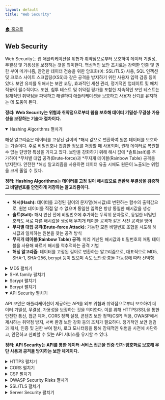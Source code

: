 ```yaml
---
layout: default
title: "Web Security"
---
```


<p class="breadcrumb"><a href="/cs_study/home.html">🏠 홈으로</a></p>

<section>
  <h2>Web Security</h2>
  <p>
    Web Security는 웹 애플리케이션을 위협과 취약점으로부터 보호하여 데이터 기밀성, 무결성 및 가용성을 보장하는 것을 의미한다. 핵심적인 보안 조치로는 강력한 인증 및 권한 부여 메커니즘, 안전한 데이터 전송을 위한 암호화(예: SSL/TLS) 사용, SQL 인젝션 및 크로스 사이트 스크립팅(XSS)과 같은 공격을 방지하기 위한 사용자 입력 검증 등이 있다. 보안 유지를 위해서는 보안 코딩, 효과적인 세션 관리, 정기적인 업데이트 및 패치 적용이 필수적이다. 또한, 침투 테스트 및 취약점 평가를 포함한 지속적인 보안 테스트는 잠재적인 취약점을 파악하고 해결하여 애플리케이션을 보호하고 사용자 신뢰를 유지하는 데 도움이 된다.
  </p>
  <p><strong>정리: Web Security는 위협과 취약점으로부터 웹을 보호해 데이터 기밀성·무결성·가용성을 보장하는 기술과 절차이다.</strong></p>
</section>

<details open>
<summary><span class="accordion-title">Hashing Algorithms</span> <span class="indicator">펼치기</span></summary>
<div class="accordion-content">
  <p>
  해싱 알고리즘은 데이터를 고정된 길이의 *해시 값으로 변환하여 원본 데이터를 보호하는 기술이다. 주로 비밀번호나 민감한 정보를 저장할 때 사용되며, 원래 데이터로 복원할 수 없는 단방향 특성을 가지고 있다. 보안을 강화하기 위해 해시 값에 *솔트(salt)를 추가하여 *무차별 대입 공격(Brute-force)과 *무지개 테이블(Rainbow Table) 공격을 방지한다. 안전한 *해싱 알고리즘을 사용하면 데이터 유출 시에도 원문이 노출되는 위험을 크게 줄일 수 있다.
  </p>
  <p><strong>정리: Hashing Algorithms는 데이터를 고정 길이 해시값으로 변환해 무결성을 검증하고 비밀번호를 안전하게 저장하는 알고리즘이다.</strong></p>
  <!-- 가로선 추가 -->
  <hr>
  <ul>
    <li><strong>해시(Hash):</strong> 데이터를 고정된 길이의 문자열(해시값)로 변환하는 함수의 출력값으로, 원본 데이터를 직접 알 수 없으며 동일한 입력은 항상 동일한 해시값을 생성</li>
    <li><strong>솔트(Salt):</strong> 해시 연산 전에 비밀번호에 추가하는 무작위 문자열로, 동일한 비밀번호라도 서로 다른 해시값을 생성해 무지개 테이블 공격과 같은 사전 공격을 방어</li>
    <li><strong>무차별 대입 공격(Brute-force Attack):</strong> 가능한 모든 비밀번호 조합을 시도해 해시값과 일치하는 원본을 찾는 공격 방식</li>
    <li><strong>무지개 테이블(Rainbow Table) 공격:</strong> 미리 계산된 해시값과 비밀번호의 매핑 테이블을 사용해 빠르게 해시를 역추적하는 공격 기법</li>
    <li><strong>해싱 알고리즘:</strong> 데이터를 고정된 길이로 변환하는 알고리즘으로, 대표적으로 MD5, SHA-1, SHA-256, bcrypt 등이 있으며 속도·보안성·충돌 가능성에 따라 선택함</li>
  </ul>

  <!-- 박스 추가 -->
  <details class="nested-details">
    <summary><span class="accordion-title">MD5 </span> <span class="indicator">펼치기</span></summary>
    <div class="accordion-content">
      <p>
      MD5(Message-Digest Algorithm 5)는 널리 사용되는 암호화 해시 함수로, 일반적으로 32자리 16진수로 표현되는 128비트 해시 값을 생성한다. 모든 입력에 대해 고정된 크기의 출력(해시)을 생성하여 데이터의 고유 식별자를 제공하도록 설계되었다. MD5는 한때 데이터 무결성 검증 및 비밀번호 저장에 널리 사용되었지만, 현재는 충돌 공격(두 개의 서로 다른 입력이 동일한 해시 값을 생성하는 공격)을 허용하는 취약점으로 인해 암호학적으로 취약하며 보안에 민감한 애플리케이션에는 적합하지 않은 것으로 간주된다. 결과적으로 MD5는 SHA-256과 같은 더 안전한 해시 함수로 대체되었다.
      </p>
      <p><strong>정리: MD5는 128비트 해시값을 생성하는 빠른 해시 알고리즘이지만 충돌 취약성으로 인해 보안 용도로는 권장되지 않는다.</strong></p>
    </div>
  </details>

  <!-- 박스 추가 -->
  <details class="nested-details">
    <summary><span class="accordion-title">SHA family </span> <span class="indicator">펼치기</span></summary>
    <div class="accordion-content">
      <p>
      SHA(Secure Hash Algorithm)는 가변 크기의 입력 데이터에서 고정 크기의 해시 값을 생성하여 데이터 무결성과 보안을 보장하도록 설계된 암호화 해시 함수군이다. SHA 함수는 데이터 무결성 검증, 비밀번호 보안 저장, 디지털 서명 생성 등의 작업에 사용된다. SHA군에는 SHA-1, SHA-2, SHA-3 등 여러 버전이 있다. SHA-1은 160비트 해시 값을 생성하지만 현재 취약성으로 인해 취약한 것으로 간주된다. 반면, 224, 256, 384, 512비트 해시 크기를 가진 SHA-2는 더 강력한 보안을 제공한다. SHA-3는 가장 최근에 추가된 버전으로, 추가적인 보안 기능과 유연성을 제공한다.
      </p>
      <p><strong>정리: SHA(Secure Hash Algorithm) 계열은 다양한 길이의 고정 해시값을 생성해 데이터 무결성을 보장하는 보안 해시 알고리즘 집합이다.</strong></p>
    </div>
  </details>

  <!-- 박스 추가 -->
  <details class="nested-details">
    <summary><span class="accordion-title">Scrypt </span> <span class="indicator">펼치기</span></summary>
    <div class="accordion-content">
      <p>
      스크립트(scrypt)는 무차별 대입 공격이나 *GPU 또는 *ASIC을 사용하는 하드웨어 기반 공격에 대응하기 위해 계산 집약적이고 메모리 집약적으로 설계된 핵심 *유도 함수이다. 공격자가 대규모 공격을 수행하기 어렵게 하고 비용도 많이 들게 하여 안전한 암호 해싱을 제공하기 위해 개발되었다. 스크립트는 해시 함수와 대량의 메모리 사용량, 그리고 CPU 집약적인 계산 프로세스를 결합하여, 공격자가 여러 연산을 병렬로 수행할 수 있더라도 메모리 요구 사항으로 인해 이러한 공격은 실행 불가능하게 만든다. 스크립트는 안전한 암호 저장 및 암호화폐 채굴을 포함한 암호화 애플리케이션에서 일반적으로 사용된다.
      </p>
      <p><strong>정리: Scrypt는 메모리 집약적 설계를 통해 GPU·ASIC 기반 대규모 병렬 공격을 어렵게 만든 키 유도 함수이다.</strong></p>
      <!-- 가로선 추가 -->
      <hr>
      <ul>
        <li><strong>GPU (Graphics Processing Unit):</strong> 대규모 병렬 연산에 특화된 프로세서로, 비밀번호 해시 크래킹 같은 연산을 빠르게 수행할 수 있음</li>
        <li><strong>ASIC (Application-Specific Integrated Circuit):</strong> 특정 작업만 빠르고 효율적으로 수행하도록 설계된 맞춤형 칩으로, 암호화폐 채굴·해시 크래킹 등에서 높은 성능을 발휘함.</li>
        <li><strong>유도 함수 (Key Derivation Function, KDF):</strong> 입력 비밀번호와 솔트를 사용해 일정 길이의 암호 키를 생성하는 함수로, 반복 연산·메모리 사용 등을 통해 무차별 대입 및 사전 공격을 방어함.</li>
      </ul>
    </div>
  </details>

  <!-- 박스 추가 -->
  <details class="nested-details">
    <summary><span class="accordion-title">Bcrypt </span> <span class="indicator">펼치기</span></summary>
    <div class="accordion-content">
      <p>
      Bcrypt는 DB에 저장하기 위해 비밀번호를 안전하게 해싱하도록 설계된 비밀번호 해싱 함수이다. Niels Provos와 David Mazières가 개발한 이 함수는 *Blowfish 암호를 기반으로 하며, 레인보우 테이블 공격으로부터 보호하기 위해 솔트(salt)를 포함한다. Bcrypt의 핵심 기능은 적응형 특성으로, 연산 능력이 증가함에 따라 *비용 계수를 조정하여 속도를 느리게 만들 수 있으므로 시간이 지남에 따라 무차별 대입 공격에 대한 내성을 유지한다. 일반적으로 60자 길이의 고정 크기 해시 출력을 생성하며, 여기에는 솔트와 비용 계수가 포함된다. Bcrypt는 강력한 보안과 비교적 쉬운 구현으로 인해 많은 프로그래밍 언어와 프레임워크에서 널리 사용된다. 의도적으로 처리 속도가 느리기 때문에 속도가 중요하지 않지만 보안이 매우 중요한 비밀번호 저장에 특히 효과적이다.
      </p>
      <p><strong>정리: Bcrypt는 Blowfish 기반으로 설계된 적응형 해시 함수로, 비용 계수를 통해 해시 연산 난이도를 조절해 공격을 어렵게 한다.</strong></p>
      <!-- 가로선 추가 -->
      <hr>
      <ul>
        <li><strong>Blowfish 암호:</strong> 64비트 블록 크기와 가변 키 길이를 가진 대칭키 블록 암호 알고리즘으로, 빠르고 유연하며 특허 제한이 없음.</li>
        <li><strong>비용 계수(Cost Factor):</strong> Bcrypt에서 해시 계산 반복 횟수를 제어하는 값으로, 값이 높을수록 해시 연산 시간이 늘어나 무차별 대입 공격에 더 강해짐.</li>
      </ul>
    </div>
  </details>

</div>
</details>

<details open>
<summary><span class="accordion-title">API Security </span> <span class="indicator">펼치기</span></summary>
<div class="accordion-content">
  <p>
  API 보안은 애플리케이션이 제공하는 API를 외부 위협과 취약점으로부터 보호하여 데이터 기밀성, 무결성, 가용성을 보장하는 것을 의미한다. 이를 위해 HTTPS/SSL을 통한 안전한 통신, 접근 제어, CORS 정책 설정, 콘텐츠 보안 정책(CSP) 적용, OWASP에서 제시하는 취약점 방지, 서버 환경 보안 강화 등의 조치가 필요하다. 정기적인 보안 점검과 패치, 인증 및 권한 부여 절차, 로그 모니터링을 통해 잠재적인 위험을 사전에 차단하고, 안전하고 신뢰할 수 있는 API 서비스를 유지할 수 있다.
  </p>
  <p><strong>정리: API Security는 API를 통한 데이터·서비스 접근을 인증·인가·암호화로 보호해 무단 사용과 공격을 방지하는 보안 체계이다.</strong></p>

  <!-- 박스 추가 -->
  <details class="nested-details">
    <summary><span class="accordion-title">HTTPS </span> <span class="indicator">펼치기</span></summary>
    <div class="accordion-content">
      <p>
      HTTPS(Hypertext Transfer Protocol Secure)는 클라이언트(예: 브라우저)와 서버 간의 데이터 전송을 보호하기 위해 설계된 HTTP의 확장 프로토콜이다. *SSL/TLS 프로토콜을 통한 암호화를 사용하여 데이터 기밀성, 무결성 및 신뢰성을 보장한다. 이를 통해 로그인 정보나 결제 정보와 같은 민감한 정보가 공격자에 의해 가로채거나 변조되는 것을 방지한다. HTTPS는 웹 애플리케이션 보안에 필수적이며, 특히 사용자 데이터를 처리하는 웹사이트에서 *중간자 공격(man-in-the-middle attack)과 도청으로부터 보호하는 데 도움이 되므로 대부분의 웹사이트, 특히 사용자 데이터를 처리하는 웹사이트에서 표준으로 자리 잡았다.
      </p>
      <p><strong>정리: HTTPS는 SSL/TLS를 사용해 웹 통신을 암호화하여 데이터 기밀성과 무결성을 보장하는 프로토콜이다.</strong></p>
      <!-- 가로선 추가 -->
      <hr>
      <ul>
        <li><strong>SSL (Secure Sockets Layer):</strong> 웹 브라우저와 서버 간의 통신을 암호화하고 인증하는 초기 보안 프로토콜로, 현재는 보안 취약점 때문에 사용이 거의 중단됨.</li>
        <li><strong>TLS (Transport Layer Security):</strong> SSL을 개선·표준화한 최신 보안 프로토콜로, 강력한 암호화와 인증·무결성 검증을 제공하며 현재 HTTPS에서 사용되는 표준 방식</li>
        <li><strong>중간자 공격(Man-in-the-Middle Attack):</strong> 공격자가 통신 중간에 개입해 데이터를 도청하거나 변조하는 공격 방식으로, HTTPS는 암호화와 인증서를 통해 이를 방지</li>
      </ul>
    </div>
  </details>

  <!-- 박스 추가 -->
  <details class="nested-details">
    <summary><span class="accordion-title">CORS </span> <span class="indicator">펼치기</span></summary>
    <div class="accordion-content">
      <p>
      CORS(Cross-Origin Resource Sharing)는 웹 브라우저가 웹 페이지를 제공하는 도메인과 다른 도메인의 웹 페이지에 있는 리소스(API 또는 글꼴 등)에 대한 액세스를 제어하기 위해 구현하는 보안 메커니즘이다. CORS는 *동일 출처 정책을 확장하고 유연성을 높여 서버가 리소스에 액세스할 수 있는 사용자를 지정할 수 있도록 한다. CORS는 *HTTP 헤더 시스템을 통해 작동한다. 브라우저는 *교차 출처 리소스를 호스팅하는 서버에 사전 요청을 보내고, 서버는 실제 요청의 허용 여부를 나타내는 헤더를 응답으로 보낸다. 이 메커니즘은 민감한 데이터에 대한 무단 액세스를 방지하는 동시에 합법적인 교차 출처 요청을 허용한다. CORS는 여러 도메인의 서비스와 리소스를 통합하는 최신 웹 애플리케이션에 필수적이며, 보안 요구 사항과 복잡한 분산 웹 시스템의 기능 요구 사항 간의 균형을 유지한다.
      </p>
      <p><strong>정리: CORS는 교차 출처 간 리소스 공유를 허용·제한하는 HTTP 헤더 기반 보안 메커니즘이다.</strong></p>
      <!-- 가로선 추가 -->
      <hr>
      <ul>
        <li><strong>동일 출처 정책(Same-Origin Policy):</strong> 웹 브라우저에서 보안상 서로 다른 출처(프로토콜·도메인·포트) 간의 리소스 접근을 기본적으로 차단하는 정책</li>
        <li><strong>HTTP 헤더 시스템:</strong> 클라이언트와 서버가 요청·응답 시 메타데이터를 전달하는 구조로, CORS에서는 Access-Control-Allow-Origin 같은 헤더로 권한을 제어</li>
        <li><strong>교차 출처 리소스(Cross-Origin Resource):</strong> 현재 웹 페이지와 다른 출처(도메인·프로토콜·포트)에 위치한 리소스로, API 서버, 외부 스크립트, 이미지 등이 해당됨.</li>
      </ul>
    </div>
  </details>

  <!-- 박스 추가 -->
  <details class="nested-details">
    <summary><span class="accordion-title">CSP </span> <span class="indicator">펼치기</span></summary>
    <div class="accordion-content">
      <p>
      콘텐츠 보안 정책(Content Security Policy)은 웹 브라우저에서 구현하는 보안 표준으로, *XSS(크로스 사이트 스크립팅), *클릭재킹 및 기타 코드 삽입 공격을 차단한다. 웹 개발자는 CSP를 통해 신뢰할 수 있고 웹 페이지에 로드할 수 있는 콘텐츠 소스를 지정할 수 있다. CSP는 일반적으로 HTTP 헤더 또는 *메타 태그를 통해 구현되며, 스크립트, 스타일시트, 이미지, 글꼴 등 다양한 유형의 리소스에 대한 규칙을 정의한다. CSP는 콘텐츠가 로드될 수 있는 출처를 제한함으로써 악성 코드 실행 위험을 크게 줄인다. 또한 개발자가 잠재적인 보안 문제를 파악하고 해결할 수 있도록 위반 사항 보고 기능을 제공한다. CSP는 강력하지만, 특히 타사 리소스나 *인라인 스크립트를 사용하는 사이트의 경우 보안과 기능 간의 균형을 맞추기 위한 세심한 구성이 필요하다.
      </p>
      <p><strong>정리: CSP(Content Security Policy)는 허용된 콘텐츠 출처를 지정해 XSS·클릭재킹 등 공격을 방지하는 보안 정책이다.</strong></p>
      <!-- 가로선 추가 -->
      <hr>
      <ul>
        <li><strong>XSS(크로스 사이트 스크립팅):</strong> 악성 스크립트를 웹 페이지에 삽입해 사용자의 브라우저에서 실행시키는 공격으로, 쿠키 탈취·세션 하이재킹 등이 가능함.</li>
        <li><strong>클릭재킹(Clickjacking):</strong> 사용자가 의도하지 않은 동작을 하도록 투명 프레임 등을 덮어씌워 클릭을 유도하는 공격 기법.</li>
        <li><strong>메타 태그(Meta Tag):</strong> HTML 문서의 메타데이터를 정의하는 태그로, 보안 지침(예: CSP)이나 브라우저 동작 방식을 설정할 수 있음.</li>
        <li><strong>인라인 스크립트(Inline Script):</strong> HTML 내부에 직접 작성된 script 코드로, CSP 설정 시 기본적으로 차단 대상이 되어 XSS 방지에 기여함.</li>
      </ul>
    </div>
  </details>

  <!-- 박스 추가 -->
  <details class="nested-details">
    <summary><span class="accordion-title">OWASP Security Risks </span> <span class="indicator">펼치기</span></summary>
    <div class="accordion-content">
      <p>
      OWASP(Open Web Application Security Project)는 웹 애플리케이션 보안 분야에서 무료로 이용 가능한 기사, 방법론, 문서, 도구 및 기술을 제공하는 온라인 커뮤니티이다.
      </p>
    </div>
  </details>

  <!-- 박스 추가 -->
  <details>
    <summary><span class="accordion-title">SSL/TLS </span> <span class="indicator">펼치기</span></summary>
    <div class="accordion-content">
      <p>
      SSL(Secure Sockets Layer)과 TLS(Transport Layer Security)는 인터넷 통신 보안을 제공하는 데 사용되는 암호화 프로토콜이다. 이 프로토콜들은 웹을 통해 전송되는 데이터를 암호화하므로 패킷을 가로채려는 사람은 데이터를 해석할 수 없다. 중요한 차이점 중 하나는 SSL이 보안 결함으로 인해 더 이상 사용되지 않으며 대부분의 최신 웹 브라우저에서 더 이상 지원되지 않는다는 것이다. 하지만 TLS는 여전히 안전하고 널리 지원되므로 TLS를 사용하는 것이 좋다.
      </p>
      <p><strong>정리: SSL/TLS는 인터넷 통신을 암호화·인증·무결성 검증으로 보호하는 보안 프로토콜이다.</strong></p>
    </div>
  </details>

  <!-- 박스 추가 -->
  <details class="nested-details">
    <summary><span class="accordion-title">Server Security </span> <span class="indicator">펼치기</span></summary>
    <div class="accordion-content">
      <p>
      서버 보안은 서버를 위협과 취약점으로부터 보호하여 관리하는 데이터와 서비스의 기밀성, 무결성, 가용성을 보장하는 것을 의미한다. 주요 보안 수칙은 다음과 같다.
        <ol>
          <li><strong>패치 관리:</strong> 취약점을 수정하기 위해 소프트웨어와 운영 체제를 정기적으로 업데이트한다.</li>
          <li><strong>접근 제어:</strong> 강력한 인증 메커니즘을 구현하고 권한이 있는 사용자에게만 접근을 제한한다.</li>
          <li><strong>방화벽 및 침입 탐지:</strong> 방화벽을 사용하여 무단 액세스를 차단하고 침입 탐지 시스템을 사용하여 의심스러운 활동을 모니터링하고 대응한다.</li>
          <li><strong>암호화:</strong> 전송 중인 데이터와 저장 중인 데이터를 모두 암호화하여 민감한 정보를 무단 액세스로부터 보호한다.</li>
          <li><strong>보안 강화:</strong> 최소한의 서비스와 기능으로 서버를 구성하고, 보안 모범 사례를 적용하여 공격 표면을 줄인다.</li>
          <li><strong>정기적 백업:</strong> 데이터가 손실되거나 손상된 경우 복구할 수 있도록 정기적 백업을 수행한다.</li>
          <li><strong>모니터링 및 로깅:</strong> 서버 활동을 지속적으로 모니터링하고 감사를 위해 로그를 유지 관리하며 잠재적인 보안 사고를 감지한다.</li>
        </ol>
      </p>
    </div>
  </details>

</div>
</details>
